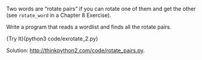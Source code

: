 Two words are “rotate pairs” if you can rotate one of them and get the other (see `rotate_word` in a Chapter 8 Exercise).

Write a program that reads a wordlist and finds all the rotate pairs. 

{Try It}(python3 code/exrotate_2.py)



Solution: <http://thinkpython2.com/code/rotate_pairs.py>.